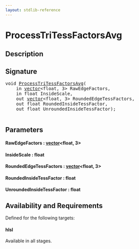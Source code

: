```yaml
---
layout: stdlib-reference
---
```


# ProcessTriTessFactorsAvg

## Description





## Signature 

<pre>
<span class="code_keyword">void</span> <a href="/stdlib-reference/global-decls/ProcessTriTessFactorsAvg">ProcessTriTessFactorsAvg</a>(
    <span class="code_keyword">in</span> <a href="/stdlib-reference/types/vector/index" class="code_type">vector</a>&lt;<span class="code_keyword">float</span>, 3&gt; <span class='code_param'>RawEdgeFactors</span>,
    <span class="code_keyword">in</span> <span class="code_keyword">float</span> <span class='code_param'>InsideScale</span>,
    <span class="code_keyword">out</span> <a href="/stdlib-reference/types/vector/index" class="code_type">vector</a>&lt;<span class="code_keyword">float</span>, 3&gt; <span class='code_param'>RoundedEdgeTessFactors</span>,
    <span class="code_keyword">out</span> <span class="code_keyword">float</span> <span class='code_param'>RoundedInsideTessFactor</span>,
    <span class="code_keyword">out</span> <span class="code_keyword">float</span> <span class='code_param'>UnroundedInsideTessFactor</span>);

</pre>

## Parameters

#### RawEdgeFactors  : [vector](/stdlib-reference/types/vector/index)\<float, 3\>
#### InsideScale  : float
#### RoundedEdgeTessFactors  : [vector](/stdlib-reference/types/vector/index)\<float, 3\>
#### RoundedInsideTessFactor  : float
#### UnroundedInsideTessFactor  : float

## Availability and Requirements

Defined for the following targets:

#### hlsl
Available in all stages.



